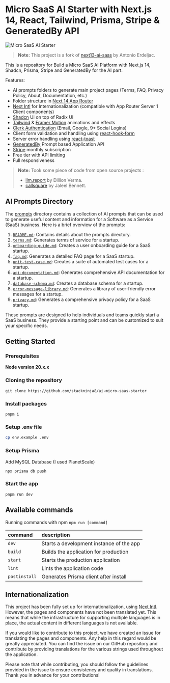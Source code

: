 # Micro SaaS AI Starter with Next.js 14, React, Tailwind, Prisma, Stripe & GeneratedBy API

![Micro SaaS AI Starter](https://github.com/stackninja8/ai-micro-saas-starter/blob/master/public/repo-amin-image.png?raw=true)

> **Note:** This project is a fork of [next13-ai-saas](https://github.com/AntonioErdeljac/next13-ai-saas) by Antonio Erdeljac.

This is a repository for Build a Micro SaaS AI Platform with Next.js 14, Shadcn, Prisma, Stripe and GeneratedBy for the AI part.

Features:

- AI prompts folders to generate main project pages (Terms, FAQ, Privacy Policy, About, Documentation, etc.)
- Folder structure in [Next 14 App Router](https://nextjs.org/docs/app)
- [Next Intl](https://next-intl-docs.vercel.app/) for Internationalization (compatible with App Router Server 1 Client components)
- [Shadcn](https://ui.shadcn.com/) UI on top of Radix UI
- [Tailwind](https://tailwindcss.com/docs/installation) & [Framer Motion](https://www.framer.com/motion/) animations and effects
- [Clerk Authentication](https://clerk.com/docs) (Email, Google, 9+ Social Logins)
- Client form validation and handling using [react-hook-form](https://react-hook-form.com/get-started)
- Server error handling using [react-toast](https://react-hot-toast.com/docs)
- [GeneratedBy](https://generatedby.com/docs) Prompt based Application API
- [Stripe](https://stripe.com/docs) monthly subscription
- Free tier with API limiting
- Full responsiveness

> **Note:** Took some piece of code from open source projects :
>
> - [llm.report](https://github.com/dillionverma/llm.report) by Dillion Verma.
> - [callsquare](https://github.com/JaleelB/callsquare) by Jaleel Bennett.

## AI Prompts Directory

The [prompts](./prompts) directory contains a collection of AI prompts that can be used to generate useful content and information for a Software as a Service (SaaS) business. Here is a brief overview of the prompts:

1. [`README.md`](./prompts/README.md): Contains details about the prompts directory.
2. [`terms.md`](./prompts/terms.md): Generates terms of service for a startup.
3. [`onboarding-guide.md`](./prompts/onboarding-guide.md): Creates a user onboarding guide for a SaaS startup.
4. [`faq.md`](./prompts/faq.md): Generates a detailed FAQ page for a SaaS startup.
5. [`unit-test-case.md`](./prompts/unit-test-case.md): Creates a suite of automated test cases for a startup.
6. [`api-documentation.md`](./prompts/api-documentation.md): Generates comprehensive API documentation for a startup.
7. [`database-schema.md`](./prompts/database-schema.md): Creates a database schema for a startup.
8. [`error-message-library.md`](./prompts/error-message-library.md): Generates a library of user-friendly error messages for a startup.
9. [`privacy.md`](./prompts/privacy.md): Generates a comprehensive privacy policy for a SaaS startup.

These prompts are designed to help individuals and teams quickly start a SaaS business. They provide a starting point and can be customized to suit your specific needs.

## Getting Started

### Prerequisites

**Node version 20.x.x**

### Cloning the repository

```shell
git clone https://github.com/stackninja8/ai-micro-saas-starter
```

### Install packages

```shell
pnpm i
```

### Setup .env file

```bash
cp env.example .env
```

### Setup Prisma

Add MySQL Database (I used PlanetScale)

```shell
npx prisma db push

```

### Start the app

```shell
pnpm run dev
```

## Available commands

Running commands with npm `npm run [command]`

| command       | description                              |
| :------------ | :--------------------------------------- |
| `dev`         | Starts a development instance of the app |
| `build`       | Builds the application for production    |
| `start`       | Starts the production application        |
| `lint`        | Lints the application code               |
| `postinstall` | Generates Prisma client after install    |

## Internationalization

This project has been fully set up for internationalization, using [Next Intl](https://next-intl-docs.vercel.app/). However, the pages and components have not been translated yet. This means that while the infrastructure for supporting multiple languages is in place, the actual content in different languages is not available.

If you would like to contribute to this project, we have created an issue for translating the pages and components. Any help in this regard would be greatly appreciated. You can find the issue on our GitHub repository and contribute by providing translations for the various strings used throughout the application.

Please note that while contributing, you should follow the guidelines provided in the issue to ensure consistency and quality in translations. Thank you in advance for your contributions!
